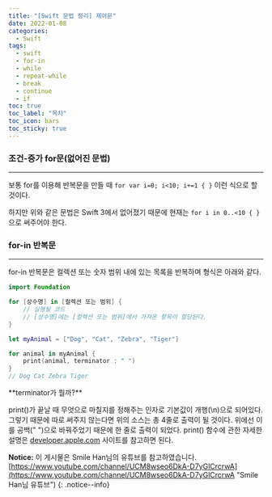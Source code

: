 ```yaml
---
title: "[Swift 문법 정리] 제어문"
date: 2022-01-08
categories:
  - Swift
tags:
  - swift
  - for-in
  - while
  - repeat-while
  - break
  - continue
  - if
toc: true
toc_label: "목차"
toc_icon: bars
toc_sticky: true
---
```


### 조건-증가 for문(없어진 문법)

---

보통 for를 이용해 반복문을 만들 때 `for var i=0; i<10; i+=1 { }` 이런 식으로 할 것이다.

하지만 위와 같은 문법은 Swift 3에서 없어졌기 때문에 현재는 `for i in 0..<10 { }`으로 써주어야 한다.

### for-in 반복문

---

for-in 반복문은 컬렉션 또는 숫자 범위 내에 있는 목록을 반복하며 형식은 아래와 같다.

```swift
import Foundation

for [상수명] in [컬렉션 또는 범위] {
    // 실행될 코드
    // [상수명]에는 [컬렉션 또는 범위]에서 가져온 항목이 할당된다.
}

let myAnimal = ["Dog", "Cat", "Zebra", "Tiger"]

for animal in myAnimal {
    print(animal, terminator : " ")
}
// Dog Cat Zebra Tiger
```

<div class="notice--primary" markdown="1">
**terminator가 뭘까?**

print()가 끝날 때 무엇으로 마칠지를 정해주는 인자로 기본값이 개행(\n)으로 되어있다. 그렇기 때문에 따로 써주지 않는다면 위의 소스는 총 4줄로 출력이 될 것이다. 위에선 이를 공백(" ")으로 바꿔주었기 때문에 한 줄로 출력이 되었다. print() 함수에 관한 자세한 설명은 [developer.apple.com](https://developer.apple.com/documentation/swift/1541053-print) 사이트를 참고하면 된다.
</div>






**Notice:** 이 게시물은 Smile Han님의 유튜브를 참고하였습니다.<br>
[https://www.youtube.com/channel/UCM8wseo6DkA-D7yGlCrcrwA](https://www.youtube.com/channel/UCM8wseo6DkA-D7yGlCrcrwA "Smile Han님 유튜브")
{: .notice--info}